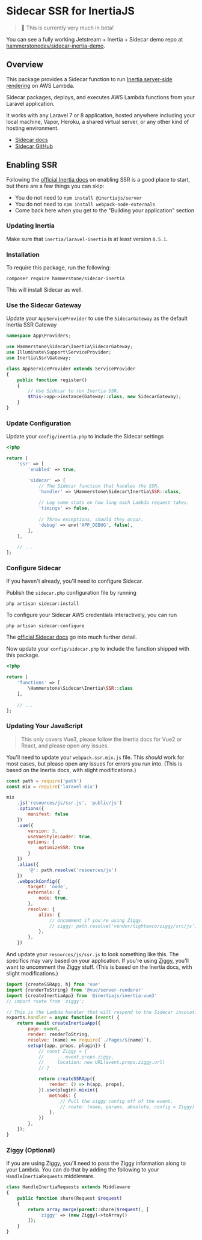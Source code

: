 # Sidecar SSR for InertiaJS

> 🚨 This is currently very much in beta!

You can see a fully working Jetstream + Inertia + Sidecar demo repo at [hammerstonedev/sidecar-inertia-demo](https://github.com/hammerstonedev/sidecar-inertia-demo).

## Overview 

This package provides a Sidecar function to run [Inertia server-side rendering](https://inertiajs.com/server-side-rendering) on AWS Lambda.

Sidecar packages, deploys, and executes AWS Lambda functions from your Laravel application.

It works with any Laravel 7 or 8 application, hosted anywhere including your local machine, Vapor, Heroku, a shared virtual server, or any other kind of hosting environment.

- [Sidecar docs](https://hammerstone.dev/sidecar/docs/main/overview)
- [Sidecar GitHub](https://github.com/hammerstonedev/sidecar)

## Enabling SSR

Following the [official Inertia docs](https://inertiajs.com/server-side-rendering#enabling-ssr) on enabling SSR is a good place to start, but there are a few things you can skip:
 
- You do not need to `npm install @inertiajs/server`
- You do not need to `npm install webpack-node-externals`
- Come back here when you get to the "Building your application" section

### Updating Inertia

Make sure that `inertia/laravel-inertia` is at least version `0.5.1`.

### Installation

To require this package, run the following: 

```shell
composer require hammerstone/sidecar-inertia
```

This will install Sidecar as well.

### Use the Sidecar Gateway 

Update your `AppServiceProvider` to use the `SidecarGateway` as the default Inertia SSR Gateway

```php
namespace App\Providers;

use Hammerstone\Sidecar\Inertia\SidecarGateway;
use Illuminate\Support\ServiceProvider;
use Inertia\Ssr\Gateway;

class AppServiceProvider extends ServiceProvider
{
    public function register()
    {
        // Use Sidecar to run Inertia SSR.
        $this->app->instance(Gateway::class, new SidecarGateway);
    }
}
```

### Update Configuration

Update your `config/inertia.php` to include the Sidecar settings

```php
<?php

return [
    'ssr' => [
        'enabled' => true,

        'sidecar' => [
            // The Sidecar function that handles the SSR.
            'handler' => \Hammerstone\Sidecar\Inertia\SSR::class,
            
            // Log some stats on how long each Lambda request takes.
            'timings' => false,
            
            // Throw exceptions, should they occur.
            'debug' => env('APP_DEBUG', false),
        ],
    ],

    // ...
];
```

### Configure Sidecar

If you haven't already, you'll need to configure Sidecar.

Publish the `sidecar.php` configuration file by running 

```shell
php artisan sidecar:install
```

To configure your Sidecar AWS credentials interactively, you can run 

```shell
php artisan sidecar:configure
```

The [official Sidecar docs](https://hammerstone.dev/sidecar/docs/main/configuration) go into much further detail.

Now update your `config/sidecar.php` to include the function shipped with this package.

```php
<?php

return [
    'functions' => [
        \Hammerstone\Sidecar\Inertia\SSR::class
    ],
    
    // ...
];
```

### Updating Your JavaScript

> This only covers Vue3, please follow the Inertia docs for Vue2 or React, and please open any issues.

You'll need to update your `webpack.ssr.mix.js` file. This _should_ work for most cases, but please open any issues for errors you run into. (This is based on the Inertia docs, with slight modifications.)

```js
const path = require('path')
const mix = require('laravel-mix')

mix
    .js('resources/js/ssr.js', 'public/js')
    .options({
        manifest: false
    })
    .vue({
        version: 3,
        useVueStyleLoader: true,
        options: {
            optimizeSSR: true
        }
    })
    .alias({
        '@': path.resolve('resources/js')
    })
    .webpackConfig({
        target: 'node',
        externals: {
            node: true,
        },
        resolve: {
            alias: {
                // Uncomment if you're using Ziggy.
                // ziggy: path.resolve('vendor/tightenco/ziggy/src/js'),
            },
        },
    })
```

And update your `resources/js/ssr.js` to look something like this. The specifics may vary based on your application. If you're using [Ziggy](https://github.com/tighten/ziggy), you'll want to uncomment the Ziggy stuff. (This is based on the Inertia docs, with slight modifications.)

```js
import {createSSRApp, h} from 'vue'
import {renderToString} from '@vue/server-renderer'
import {createInertiaApp} from '@inertiajs/inertia-vue3'
// import route from 'ziggy';

// This is the Lambda handler that will respond to the Sidecar invocation.
exports.handler = async function (event) {
    return await createInertiaApp({
        page: event,
        render: renderToString,
        resolve: (name) => require(`./Pages/${name}`),
        setup({app, props, plugin}) {
            // const Ziggy = {
            //     ...event.props.ziggy,
            //     location: new URL(event.props.ziggy.url)
            // }

            return createSSRApp({
                render: () => h(app, props),
            }).use(plugin).mixin({
                methods: {
                    // Pull the ziggy config off of the event.
                    // route: (name, params, absolute, config = Ziggy) => route(name, params, absolute, config),
                },
            })
        },
    });
}
```

### Ziggy (Optional)

If you are using Ziggy, you'll need to pass the Ziggy information along to your Lambda. You can do that by adding the following to your
`HandleInertiaRequests` middleware. 

```php
class HandleInertiaRequests extends Middleware
{
    public function share(Request $request)
    {
        return array_merge(parent::share($request), [
            'ziggy' => (new Ziggy)->toArray()
        ]);
    }
}
```


